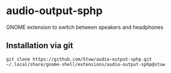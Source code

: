 # audio-output-sphp
GNOME extension to switch between speakers and headphones

## Installation via git
```
git clone https://github.com/Stuw/audio-output-sphp.git ~/.local/share/gnome-shell/extensions/audio-output-sphp@stuw
```
